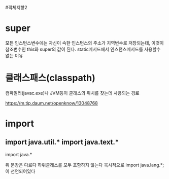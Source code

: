 #객체지향2
# super
  모든 인스턴스변수에는 자신이 속한 인스턴스의 주소가 지역변수로
  저장되는데, 이것이 참조변수인 this와 super의 값이 된다. static메서드에서  인스턴스메서드를 사용할수 없는 이유

# 클래스패스(classpath)
 컴파일러(javac.exe)나 JVM등이 클래스의 위치를 찾는데 사용되는 경로
 
 https://m.tip.daum.net/openknow/13048768
  
# import
import java.util.*
import java.text.*
--------------------------
import java.*

위 문장은 다르다
하위클래스를 모두 포함하지 않는다
묵시적으로 import java.lang.*;이 선언되어있다
 
# 


# 

 
# 

 
# 